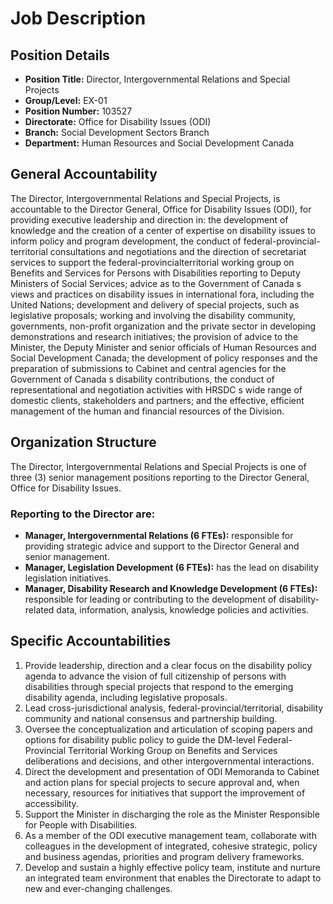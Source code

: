 # Job Description

## Position Details

*   **Position Title:** Director, Intergovernmental Relations and Special Projects
*   **Group/Level:** EX-01
*   **Position Number:** 103527
*   **Directorate:** Office for Disability Issues (ODI)
*   **Branch:** Social Development Sectors Branch
*   **Department:** Human Resources and Social Development Canada

## General Accountability

The Director, Intergovernmental Relations and Special Projects, is accountable to the Director General, Office for Disability Issues (ODI), for providing executive leadership and direction in: the development of knowledge and the creation of a center of expertise on disability issues to inform policy and program development, the conduct of federal-provincial-territorial consultations and negotiations and the direction of secretariat services to support the federal-provincialterritorial working group on Benefits and Services for Persons with Disabilities reporting to Deputy Ministers of Social Services; advice as to the Government of Canada s views and practices on disability issues in international fora, including the United Nations; development and delivery of special projects, such as legislative proposals; working and involving the disability community, governments, non-profit organization and the private sector in developing demonstrations and research initiatives; the provision of advice to the Minister, the Deputy Minister and senior officials of Human Resources and Social Development Canada; the development of policy responses and the preparation of submissions to Cabinet and central agencies for the Government of Canada s disability contributions, the conduct of representational and negotiation activities with HRSDC s wide range of domestic clients, stakeholders and partners; and the effective, efficient management of the human and financial resources of the Division.

## Organization Structure

The Director, Intergovernmental Relations and Special Projects is one of three (3) senior management positions reporting to the Director General, Office for Disability Issues.

### Reporting to the Director are:

*   **Manager, Intergovernmental Relations (6 FTEs):** responsible for providing strategic advice and support to the Director General and senior management.
*   **Manager, Legislation Development (6 FTEs):** has the lead on disability legislation initiatives.
*   **Manager, Disability Research and Knowledge Development (6 FTEs):** responsible for leading or contributing to the development of disability-related data, information, analysis, knowledge policies and activities.

## Specific Accountabilities

1.  Provide leadership, direction and a clear focus on the disability policy agenda to advance the vision of full citizenship of persons with disabilities through special projects that respond to the emerging disability agenda, including legislative proposals.
2.  Lead cross-jurisdictional analysis, federal-provincial/territorial, disability community and national consensus and partnership building.
3.  Oversee the conceptualization and articulation of scoping papers and options for disability public policy to guide the DM-level Federal-Provincial Territorial Working Group on Benefits and Services deliberations and decisions, and other intergovernmental interactions.
4.  Direct the development and presentation of ODI Memoranda to Cabinet and action plans for special projects to secure approval and, when necessary, resources for initiatives that support the improvement of accessibility.
5.  Support the Minister in discharging the role as the Minister Responsible for People with Disabilities.
6.  As a member of the ODI executive management team, collaborate with colleagues in the development of integrated, cohesive strategic, policy and business agendas, priorities and program delivery frameworks.
7.  Develop and sustain a highly effective policy team, institute and nurture an integrated team environment that enables the Directorate to adapt to new and ever-changing challenges.
